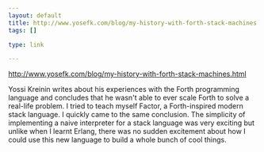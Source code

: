 ```yaml
--- 
layout: default
title: http://www.yosefk.com/blog/my-history-with-forth-stack-machines.html
tags: []

type: link

---
```

<a href="http://www.yosefk.com/blog/my-history-with-forth-stack-machines.html">http://www.yosefk.com/blog/my-history-with-forth-stack-machines.html</a>

Yossi Kreinin writes about his experiences with the Forth programming language and concludes that he wasn't able to ever scale Forth to solve a real-life problem. I tried to teach myself Factor, a Forth-inspired modern stack language. I quickly came to the same conclusion. The simplicity of implementing a naive interpreter for a stack language was very exciting but unlike when I learnt Erlang, there was no sudden excitement about how I could use this new language to build a whole bunch of cool things.
